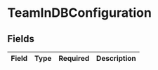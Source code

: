 # TeamInDBConfiguration


## Fields

| Field       | Type        | Required    | Description |
| ----------- | ----------- | ----------- | ----------- |